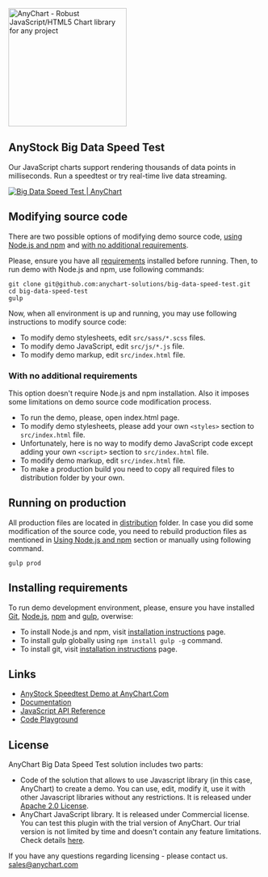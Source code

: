 [<img src="https://cdn.anychart.com/images/logo-transparent-segoe.png?2" width="234px" alt="AnyChart - Robust JavaScript/HTML5 Chart library for any project">](https://www.anychart.com)

## AnyStock Big Data Speed Test
Our JavaScript charts support rendering thousands of data points in milliseconds. Run a speedtest or try real-time live data streaming.

[<img src="https://static.anychart.com/images/github/big-data-speed-test.png" alt="Big Data Speed Test | AnyChart">](https://www.anychart.com/solutions/big-data-speed-test/)

## Modifying source code
There are two possible options of modifying demo source code, [using Node.js and npm](#using-nodejs-and-npm)
and [with no additional requirements](#with-no-additional-requirements).

Please, ensure you have all [requirements](#installing-requirements) installed before running.
Then, to run demo with Node.js and npm, use following commands:
```
git clone git@github.com:anychart-solutions/big-data-speed-test.git
cd big-data-speed-test
gulp
```

Now, when all environment is up and running, you may use following instructions to modify source code:
* To modify demo stylesheets, edit `src/sass/*.scss` files.
* To modify demo JavaScript, edit `src/js/*.js` file.
* To modify demo markup, edit `src/index.html` file.

### With no additional requirements
This option doesn't require Node.js and npm installation.
Also it imposes some limitations on demo source code modification process.
* To run the demo, please, open index.html page.
* To modify demo stylesheets, please add your own `<styles>` section to `src/index.html` file.
* Unfortunately, here is no way to modify demo JavaScript code except adding your own `<script>` section to `src/index.html` file.
* To modify demo markup, edit `src/index.html` file.
* To make a production build you need to copy all required files to distribution folder by your own.

## Running on production
All production files are located in [distribution](https://github.com/anychart-solutions/big-data-speed-test/tree/master/dist) folder.
In case you did some modification of the source code, you need to rebuild production files as mentioned in [Using Node.js and npm](#using-node.js-and-npm) section or manually using following command.
```
gulp prod
```

## Installing requirements
To run demo development environment, please, ensure you have installed [Git](https://git-scm.com/), [Node.js](https://nodejs.org/), [npm](https://www.npmjs.com/) and [gulp](http://gulpjs.com/), overwise:
* To install Node.js and npm, visit [installation instructions](https://docs.npmjs.com/getting-started/installing-node) page.
* To install gulp globally using `npm install gulp -g` command.
* To install git, visit [installation instructions](https://git-scm.com/book/en/v1/Getting-Started-Installing-Git) page.

## Links
* [AnyStock Speedtest Demo at AnyChart.Com](https://www.anychart.com/solutions/big-data-speed-test/)
* [Documentation](https://docs.anychart.com)
* [JavaScript API Reference](https://api.anychart.com)
* [Code Playground](https://playground.anychart.com)

## License
AnyChart Big Data Speed Test solution includes two parts:
- Code of the solution that allows to use Javascript library (in this case, AnyChart) to create a demo. You can use, edit, modify it, use it with other Javascript libraries without any restrictions. It is released under [Apache 2.0 License](https://github.com/anychart-solutions/big-data-speed-test/blob/master/LICENSE).
- AnyChart JavaScript library. It is released under Commercial license. You can test this plugin with the trial version of AnyChart. Our trial version is not limited by time and doesn't contain any feature limitations. Check details [here](https://www.anychart.com/buy/).

If you have any questions regarding licensing - please contact us. <sales@anychart.com>